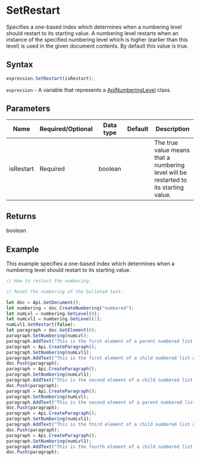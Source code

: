 # SetRestart

Specifies a one-based index which determines when a numbering level should restart to its starting value. A numbering level restarts when an instance of the specified numbering level which is higher (earlier than this level) is used in the given document contents. By default this value is true.

## Syntax

```javascript
expression.SetRestart(isRestart);
```

`expression` - A variable that represents a [ApiNumberingLevel](../ApiNumberingLevel.md) class.

## Parameters

| **Name** | **Required/Optional** | **Data type** | **Default** | **Description** |
| ------------- | ------------- | ------------- | ------------- | ------------- |
| isRestart | Required | boolean |  | The true value means that a numbering level will be restarted to its starting value. |

## Returns

boolean

## Example

This example specifies a one-based index which determines when a numbering level should restart to its starting value.

```javascript editor-docx
// How to restart the numbering.

// Reset the numbering of the bulleted text.

let doc = Api.GetDocument();
let numbering = doc.CreateNumbering("numbered");
let numLvl = numbering.GetLevel(0);
let numLvl1 = numbering.GetLevel(1);
numLvl1.SetRestart(false);
let paragraph = doc.GetElement(0);
paragraph.SetNumbering(numLvl);
paragraph.AddText("This is the first element of a parent numbered list which starts with '1'");
paragraph = Api.CreateParagraph();
paragraph.SetNumbering(numLvl1);
paragraph.AddText("This is the first element of a child numbered list which starts with 'a'");
doc.Push(paragraph);
paragraph = Api.CreateParagraph();
paragraph.SetNumbering(numLvl1);
paragraph.AddText("This is the second element of a child numbered list which starts with 'b'");
doc.Push(paragraph);
paragraph = Api.CreateParagraph();
paragraph.SetNumbering(numLvl);
paragraph.AddText("This is the second element of a parent numbered list which starts with '2'");
doc.Push(paragraph);
paragraph = Api.CreateParagraph();
paragraph.SetNumbering(numLvl1);
paragraph.AddText("This is the third element of a child numbered list which starts with 'c'");
doc.Push(paragraph);
paragraph = Api.CreateParagraph();
paragraph.SetNumbering(numLvl1);
paragraph.AddText("This is the fourth element of a child numbered list which starts with 'd'");
doc.Push(paragraph);
```
